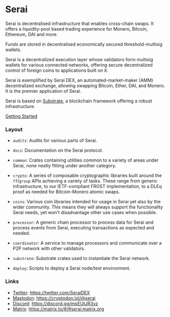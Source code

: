 # Serai

Serai is decentralised infrastructure that enables cross-chain swaps. It offers a liquidity-pool based trading experience for Monero, Bitcoin, Ethereum, DAI and more.

Funds are stored in decentralised economically secured threshold-multisig wallets.

Serai is a decentralized execution layer whose validators form multisig wallets for various connected networks, offering secure decentralized control of foreign coins to applications built on it.

Serai is exemplified by Serai DEX, an automated-market-maker (AMM) decentralized exchange, allowing swapping Bitcoin, Ether, DAI, and Monero. It is the premier application of Serai.

Serai is based on [Substrate](https://docs.substrate.io), a blockchain framework
offering a robust infrastructure.

[Getting Started](docs/Getting%20Started.md)

### Layout

- `audits`: Audits for various parts of Serai.

- `docs`: Documentation on the Serai protocol.

- `common`: Crates containing utilities common to a variety of areas under
  Serai, none neatly fitting under another category.

- `crypto`: A series of composable cryptographic libraries built around the
  `ff`/`group` APIs achieving a variety of tasks. These range from generic
  infrastructure, to our IETF-compliant FROST implementation, to a DLEq proof as
  needed for Bitcoin-Monero atomic swaps.

- `coins`: Various coin libraries intended for usage in Serai yet also by the
  wider community. This means they will always support the functionality Serai
  needs, yet won't disadvantage other use cases when possible.

- `processor`: A generic chain processor to process data for Serai and process
  events from Serai, executing transactions as expected and needed.

- `coordinator`: A service to manage processors and communicate over a P2P
  network with other validators.

- `substrate`: Substrate crates used to instantiate the Serai network.

- `deploy`: Scripts to deploy a Serai node/test environment.

### Links

- [Twitter](https://twitter.com/SeraiDEX):         https://twitter.com/SeraiDEX
- [Mastodon](https://cryptodon.lol/@serai):        https://cryptodon.lol/@serai
- [Discord](https://discord.gg/mpEUtJR3vz):        https://discord.gg/mpEUtJR3vz
- [Matrix](https://matrix.to/#/#serai:matrix.org):
https://matrix.to/#/#serai:matrix.org
